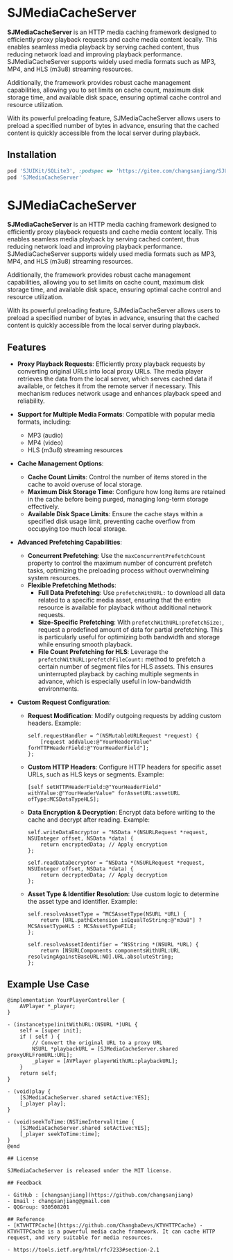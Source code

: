 
# SJMediaCacheServer

**SJMediaCacheServer** is an HTTP media caching framework designed to efficiently proxy playback requests and cache media content locally. This enables seamless media playback by serving cached content, thus reducing network load and improving playback performance. SJMediaCacheServer supports widely used media formats such as MP3, MP4, and HLS (m3u8) streaming resources.

Additionally, the framework provides robust cache management capabilities, allowing you to set limits on cache count, maximum disk storage time, and available disk space, ensuring optimal cache control and resource utilization.

With its powerful preloading feature, SJMediaCacheServer allows users to preload a specified number of bytes in advance, ensuring that the cached content is quickly accessible from the local server during playback.

## Installation
```ruby
pod 'SJUIKit/SQLite3', :podspec => 'https://gitee.com/changsanjiang/SJUIKit/raw/master/SJUIKit-YYModel.podspec'
pod 'SJMediaCacheServer'
```

# SJMediaCacheServer

**SJMediaCacheServer** is an HTTP media caching framework designed to efficiently proxy playback requests and cache media content locally. This enables seamless media playback by serving cached content, thus reducing network load and improving playback performance. SJMediaCacheServer supports widely used media formats such as MP3, MP4, and HLS (m3u8) streaming resources.

Additionally, the framework provides robust cache management capabilities, allowing you to set limits on cache count, maximum disk storage time, and available disk space, ensuring optimal cache control and resource utilization.

With its powerful preloading feature, SJMediaCacheServer allows users to preload a specified number of bytes in advance, ensuring that the cached content is quickly accessible from the local server during playback.

## Features

- **Proxy Playback Requests**: Efficiently proxy playback requests by converting original URLs into local proxy URLs. The media player retrieves the data from the local server, which serves cached data if available, or fetches it from the remote server if necessary. This mechanism reduces network usage and enhances playback speed and reliability.

- **Support for Multiple Media Formats**: Compatible with popular media formats, including:
    - MP3 (audio)
    - MP4 (video)
    - HLS (m3u8) streaming resources

- **Cache Management Options**:
    - **Cache Count Limits**: Control the number of items stored in the cache to avoid overuse of local storage.
    - **Maximum Disk Storage Time**: Configure how long items are retained in the cache before being purged, managing long-term storage effectively.
    - **Available Disk Space Limits**: Ensure the cache stays within a specified disk usage limit, preventing cache overflow from occupying too much local storage.

- **Advanced Prefetching Capabilities**:
    - **Concurrent Prefetching**: Use the `maxConcurrentPrefetchCount` property to control the maximum number of concurrent prefetch tasks, optimizing the preloading process without overwhelming system resources.
    - **Flexible Prefetching Methods**:
        - **Full Data Prefetching**: Use `prefetchWithURL:` to download all data related to a specific media asset, ensuring that the entire resource is available for playback without additional network requests.
        - **Size-Specific Prefetching**: With `prefetchWithURL:prefetchSize:`, request a predefined amount of data for partial prefetching. This is particularly useful for optimizing both bandwidth and storage while ensuring smooth playback.
        - **File Count Prefetching for HLS**: Leverage the `prefetchWithURL:prefetchFileCount:` method to prefetch a certain number of segment files for HLS assets. This ensures uninterrupted playback by caching multiple segments in advance, which is especially useful in low-bandwidth environments.

- **Custom Request Configuration**:
    - **Request Modification**: Modify outgoing requests by adding custom headers. Example:
        ```objc
        self.requestHandler = ^(NSMutableURLRequest *request) {
            [request addValue:@"YourHeaderValue" forHTTPHeaderField:@"YourHeaderField"];
        };
        ```

    - **Custom HTTP Headers**: Configure HTTP headers for specific asset URLs, such as HLS keys or segments. Example:
        ```objc
        [self setHTTPHeaderField:@"YourHeaderField" withValue:@"YourHeaderValue" forAssetURL:assetURL ofType:MCSDataTypeHLS];
        ```

    - **Data Encryption & Decryption**: Encrypt data before writing to the cache and decrypt after reading. Example:
        ```objc
        self.writeDataEncryptor = ^NSData *(NSURLRequest *request, NSUInteger offset, NSData *data) {
            return encryptedData; // Apply encryption
        };

        self.readDataDecryptor = ^NSData *(NSURLRequest *request, NSUInteger offset, NSData *data) {
            return decryptedData; // Apply decryption
        };
        ```

    - **Asset Type & Identifier Resolution**: Use custom logic to determine the asset type and identifier. Example:
        ```objc
        self.resolveAssetType = ^MCSAssetType(NSURL *URL) {
            return [URL.pathExtension isEqualToString:@"m3u8"] ? MCSAssetTypeHLS : MCSAssetTypeFILE;
        };

        self.resolveAssetIdentifier = ^NSString *(NSURL *URL) {
            return [NSURLComponents componentsWithURL:URL resolvingAgainstBaseURL:NO].URL.absoluteString;
        };
        ```

## Example Use Case
```objc
@implementation YourPlayerController {
    AVPlayer *_player;
}

- (instancetype)initWithURL:(NSURL *)URL {
    self = [super init];
    if ( self ) {
        // Convert the original URL to a proxy URL
        NSURL *playbackURL = [SJMediaCacheServer.shared proxyURLFromURL:URL];
        _player = [AVPlayer playerWithURL:playbackURL];
    }
    return self;
}

- (void)play {
    [SJMediaCacheServer.shared setActive:YES];
    [_player play];
}

- (void)seekToTime:(NSTimeInterval)time {
    [SJMediaCacheServer.shared setActive:YES];
    [_player seekToTime:time];
}
@end

## License

SJMediaCacheServer is released under the MIT license.

## Feedback

- GitHub : [changsanjiang](https://github.com/changsanjiang)
- Email : changsanjiang@gmail.com
- QQGroup: 930508201

## Reference
- [KTVHTTPCache](https://github.com/ChangbaDevs/KTVHTTPCache) - KTVHTTPCache is a powerful media cache framework. It can cache HTTP request, and very suitable for media resources.

- https://tools.ietf.org/html/rfc7233#section-2.1

